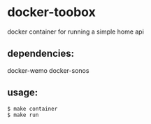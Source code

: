 # docker-toobox
docker container for running a simple home api

dependencies:
---
docker-wemo
docker-sonos

usage:
---
```
$ make container
$ make run
```
